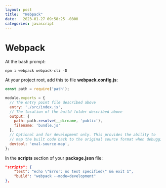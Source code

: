 ```yaml
---
layout: post
title:  "Webpack"
date:   2023-01-27 09:58:25 -0800
categories: javascript
---
```


# Webpack

At the bash prompt:

``` shell
npm i webpack webpack-cli -D
```

At your project root, add this to file **webpack.config.js**:

``` javascript
const path = require('path');

module.exports = {
  // The entry point file described above
  entry: './src/index.js',
  // The location of the build folder described above
  output: {
    path: path.resolve(__dirname, 'public'),
    filename: 'bundle.js'
  },
  // Optional and for development only. This provides the ability to
  // map the built code back to the original source format when debugging.
  devtool: 'eval-source-map',
};
```

In the **scripts** section of your **package.json** file:

``` json
"scripts": {
    "test": "echo \"Error: no test specified\" && exit 1",
    "build": "webpack --mode=development"
},
```